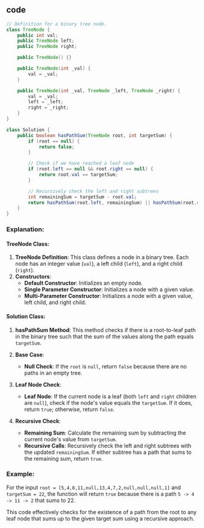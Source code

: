 ## code
```java
// Definition for a binary tree node.
class TreeNode {
    public int val;
    public TreeNode left;
    public TreeNode right;

    public TreeNode() {}

    public TreeNode(int _val) {
        val = _val;
    }

    public TreeNode(int _val, TreeNode _left, TreeNode _right) {
        val = _val;
        left = _left;
        right = _right;
    }
}

class Solution {
    public boolean hasPathSum(TreeNode root, int targetSum) {
        if (root == null) {
            return false;
        }

        // Check if we have reached a leaf node
        if (root.left == null && root.right == null) {
            return root.val == targetSum;
        }

        // Recursively check the left and right subtrees
        int remainingSum = targetSum - root.val;
        return hasPathSum(root.left, remainingSum) || hasPathSum(root.right, remainingSum);
    }
}
```

### Explanation:

#### TreeNode Class:
1. **TreeNode Definition**: This class defines a node in a binary tree. Each node has an integer value (`val`), a left child (`left`), and a right child (`right`).
2. **Constructors**:
   - **Default Constructor**: Initializes an empty node.
   - **Single Parameter Constructor**: Initializes a node with a given value.
   - **Multi-Parameter Constructor**: Initializes a node with a given value, left child, and right child.

#### Solution Class:
1. **hasPathSum Method**: This method checks if there is a root-to-leaf path in the binary tree such that the sum of the values along the path equals `targetSum`.

2. **Base Case**:
   - **Null Check**: If the `root` is `null`, return `false` because there are no paths in an empty tree.

3. **Leaf Node Check**:
   - **Leaf Node**: If the current node is a leaf (both `left` and `right` children are `null`), check if the node's value equals the `targetSum`. If it does, return `true`; otherwise, return `false`.

4. **Recursive Check**:
   - **Remaining Sum**: Calculate the remaining sum by subtracting the current node's value from `targetSum`.
   - **Recursive Calls**: Recursively check the left and right subtrees with the updated `remainingSum`. If either subtree has a path that sums to the remaining sum, return `true`.

### Example:
For the input `root = [5,4,8,11,null,13,4,7,2,null,null,null,1]` and `targetSum = 22`, the function will return `true` because there is a path `5 -> 4 -> 11 -> 2` that sums to 22.

This code effectively checks for the existence of a path from the root to any leaf node that sums up to the given target sum using a recursive approach.

